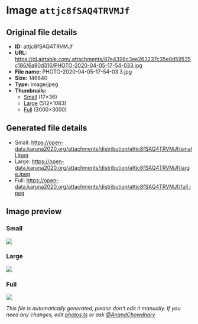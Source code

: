 # Image `attjc8fSAQ4TRVMJf`

## Original file details

- **ID:** attjc8fSAQ4TRVMJf
- **URL:** https://dl.airtable.com/.attachments/87e4398c3ee263237c35e8d59535c186/6a90d316/PHOTO-2020-04-05-17-54-033.jpg
- **File name:** PHOTO-2020-04-05-17-54-03 3.jpg
- **Size:** 146640
- **Type:** image/jpeg
- **Thumbnails:**
  - [Small](https://dl.airtable.com/.attachmentThumbnails/32dacdc850fe2091b311784e9b191aa6/5119b9c5) (17×36)
  - [Large](https://dl.airtable.com/.attachmentThumbnails/f94fd8a9b4e3ff99b4b866057c3f4ed9/a12d7d32) (512×1083)
  - [Full](https://dl.airtable.com/.attachmentThumbnails/4812ecdf7e3fe8fc546868827fbf1ab8/28f4e32a) (3000×3000)

## Generated file details

- Small: https://open-data.karuna2020.org/attachments/distribution/attjc8fSAQ4TRVMJf/small.jpeg
- Large: https://open-data.karuna2020.org/attachments/distribution/attjc8fSAQ4TRVMJf/large.jpeg
- Full: https://open-data.karuna2020.org/attachments/distribution/attjc8fSAQ4TRVMJf/full.jpeg

## Image preview

### Small

![](https://open-data.karuna2020.org/attachments/distribution/attjc8fSAQ4TRVMJf/small.jpeg)

### Large

![](https://open-data.karuna2020.org/attachments/distribution/attjc8fSAQ4TRVMJf/large.jpeg)

### Full

![](https://open-data.karuna2020.org/attachments/distribution/attjc8fSAQ4TRVMJf/full.jpeg)

_This file is automatically generated, please don't edit it manually. If you need any changes, edit [photos.ts](/photos.ts) or ask [@AnandChowdhary](https://github.com/AnandChowdhary)_

